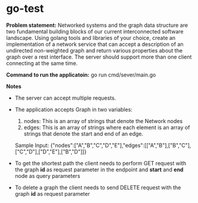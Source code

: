 # go-test

**Problem statement:** Networked systems and the graph data structure are two fundamental
building blocks of our current interconnected software landscape. Using golang tools and
libraries of your choice, create an implementation of a network service that can accept a
description of an undirected non-weighted graph and return various properties about the
graph over a rest interface. The server should support more than one client connecting at
the same time.

**Command to run the applicatoin:**  go run cmd/sever/main.go

**Notes**
- The server can accept multiple requests.
  
- The application accepts Graph in two variables:
  1. nodes: This is an array of strings that denote the Network nodes
  2. edges: This is an array of strings where each element is an array of strings that denote the start and end of an edge.
 
  Sample Input:
  {"nodes":["A","B","C","D","E"],"edges":[["A","B"],["B","C"],["C","D"],["D","E"],["B","D"]]}
  
- To get the shortest path the client needs to perform GET request with the graph **id** as request parameter in the endpoint and **start** and **end** node as query parameters
  
- To delete a graph the client needs to send DELETE request with the graph **id** as request parameter
